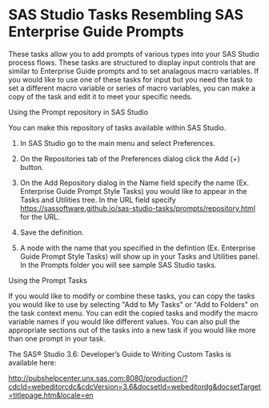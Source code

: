# SAS Studio Tasks Resembling SAS Enterprise Guide Prompts

These tasks allow you to add prompts of various types into your SAS Studio process flows.  These tasks are structured to display input controls that are similar to Enterprise Guide prompts and to set analagous macro variables.  If you would like to use one of these tasks for input but you need the task to set a different macro variable or series of macro variables, you can make a copy of the task and edit it to meet your specific needs.   

Using the Prompt repository in SAS Studio 

You can make this repository of tasks available within SAS Studio.

1. In SAS Studio go to the main menu and select Preferences.

2. On the Repositories tab of the Preferences dialog click the Add (+) button.

3. On the Add Repository dialog in the Name field specify the name (Ex. Enterprise Guide Prompt Style Tasks) you would like to appear in the Tasks and Utilities tree.  In the URL field specify https://sassoftware.github.io/sas-studio-tasks/prompts/repository.html for the URL.

4. Save the definition.

5. A node with the name that you specified in the defintion (Ex. Enterprise Guide Prompt Style Tasks) will show up in your Tasks and Utilities panel.  In the Prompts folder you will see sample SAS Studio tasks.


Using the Prompt Tasks

If you would like to modify or combine these tasks, you can copy the tasks you would like to use by selecting "Add to My Tasks" or "Add to Folders" on the task context menu.   You can edit the copied tasks and modify the macro variable names if you would like different values.  You can also pull the appropriate sections out of the tasks into a new task if you would like more than one prompt in your task.

The SAS® Studio 3.6: Developer’s Guide to Writing Custom Tasks is available here:

http://pubshelpcenter.unx.sas.com:8080/production/?cdcId=webeditorcdc&cdcVersion=3.6&docsetId=webeditordg&docsetTarget=titlepage.htm&locale=en



